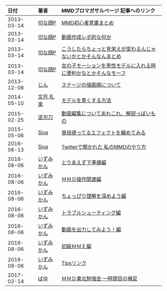 | 日付 | 著者 | MMDブロマガサルベージ 記事へのリンク |
|:---|:---|:---|
| 2013-03-14 | [切な顔P](https://www.nicovideo.jp/user/31648716) | [MMD初心者覚書まとめ](https://mmdblomagasaru.blogspot.com/2025/01/mmd_30.html) |
| 2013-03-14 | [切な顔P](https://www.nicovideo.jp/user/31648716) | [動画作成レポ的な何か](https://mmdblomagasaru.blogspot.com/2025/01/blog-post_30.html) |
| 2013-03-14 | [切な顔P](https://www.nicovideo.jp/user/31648716) | [こうしたらちょっと見栄えが変わるんじゃないかとかそんなんまとめ](https://mmdblomagasaru.blogspot.com/2025/01/blog-post_85.html) |
| 2013-03-14 | [切な顔P](https://www.nicovideo.jp/user/31648716) | [女の子モーションを男性モデルに入れる時に便利かなとかそんなモーフ ](https://mmdblomagasaru.blogspot.com/2025/01/blog-post_31.html) |
| 2013-12-08 | [じん](https://www.nicovideo.jp/user/990240) | [ステージの描画順について](https://mmdblomagasaru.blogspot.com/2025/01/blog-post_29.html) |
| 2014-05-10 | [文月 礼楽](https://www.nicovideo.jp/user/1269885) | [モデルを黒くする方法](https://mmdblomagasaru.blogspot.com/2025/01/blog-post_98.html) |
| 2015-02-25 | [逆刃刀](https://www.nicovideo.jp/user/2205984) | [動画編集についてあれこれ、解説っぽいもの](https://mmdblomagasaru.blogspot.com/2025/01/blog-post_80.html) |
| 2015-05-06 | [Siva](https://www.nicovideo.jp/user/13077463) | [普段使ってるエフェクトを纏めてみる](https://mmdblomagasaru.blogspot.com/2025/01/blog-post_69.html) |
| 2016-06-13 | [Siva](https://www.nicovideo.jp/user/13077463) | [Twitterで聞かれた 私のMMDのやり方](https://mmdblomagasaru.blogspot.com/2025/01/twitter-mmd.html) |
| 2016-08-06 | [いずみかん](https://www.nicovideo.jp/user/1148238) | [とりあえず下準備編](https://mmdblomagasaru.blogspot.com/2025/01/blog-post_26.html) |
| 2016-08-06 | [いずみかん](https://www.nicovideo.jp/user/1148238) | [ＭＭＤ操作関連編](https://mmdblomagasaru.blogspot.com/2025/01/blog-post_58.html) |
| 2016-08-06 | [いずみかん](https://www.nicovideo.jp/user/1148238) | [ちょっぴり理解を深めよう編](https://mmdblomagasaru.blogspot.com/2025/01/blog-post_54.html) |
| 2016-08-06 | [いずみかん](https://www.nicovideo.jp/user/1148238) | [トラブルシューティング編](https://mmdblomagasaru.blogspot.com/2025/01/blog-post_27.html) |
| 2016-08-06 | [いずみかん](https://www.nicovideo.jp/user/1148238) | [動画を出力してみよう！編](https://mmdblomagasaru.blogspot.com/2025/01/blog-post_61.html) |
| 2016-08-06 | [いずみかん](https://www.nicovideo.jp/user/1148238) | [初級ＭＭＥ編](https://mmdblomagasaru.blogspot.com/2025/01/blog-post_5.html) |
| 2016-08-06 | [いずみかん](https://www.nicovideo.jp/user/1148238) | [Tipsリンク](https://mmdblomagasaru.blogspot.com/2025/01/tips_27.html) |
| 2017-02-14 | [ぱゆ](https://www.nicovideo.jp/user/6690) | [ＭＭＤ東北勉強会 一時間目の補足](https://mmdblomagasaru.blogspot.com/2025/01/blog-post_28.html) |
